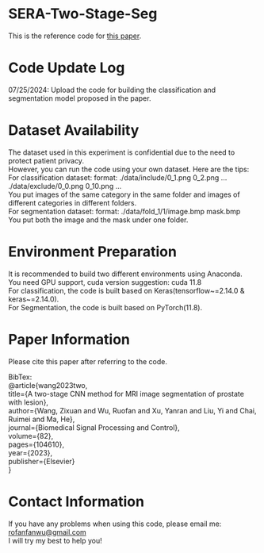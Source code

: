 # SERA-Two-Stage-Seg
This is the reference code for [this paper](https://www.sciencedirect.com/science/article/abs/pii/S1746809423000435).

# Code Update Log
07/25/2024: Upload the code for building the classification and segmentation model proposed in the paper.

# Dataset Availability
The dataset used in this experiment is confidential due to the need to protect patient privacy.  
However, you can run the code using your own dataset. Here are the tips:   
For classification dataset: format: ./data/include/0_1.png 0_2.png ... ./data/exclude/0_0.png 0_10.png ...  
You put images of the same category in the same folder and images of different categories in different folders.  
For segmentation dataset: format: ./data/fold_1/1/image.bmp mask.bmp  
You put both the image and the mask under one folder.  

# Environment Preparation
It is recommended to build two different environments using Anaconda.  
You need GPU support, cuda version suggestion: cuda 11.8  
For classification, the code is built based on Keras(tensorflow~=2.14.0 & keras~=2.14.0).  
For Segmentation, the code is built based on PyTorch(11.8).    

# Paper Information
Please cite this paper after referring to the code.  

BibTex:  
@article{wang2023two,  
  title={A two-stage CNN method for MRI image segmentation of prostate with lesion},  
  author={Wang, Zixuan and Wu, Ruofan and Xu, Yanran and Liu, Yi and Chai, Ruimei and Ma, He},  
  journal={Biomedical Signal Processing and Control},  
  volume={82},  
  pages={104610},  
  year={2023},  
  publisher={Elsevier}  
}

# Contact Information
If you have any problems when using this code, please email me: rofanfanwu@gmail.com  
I will try my best to help you!
